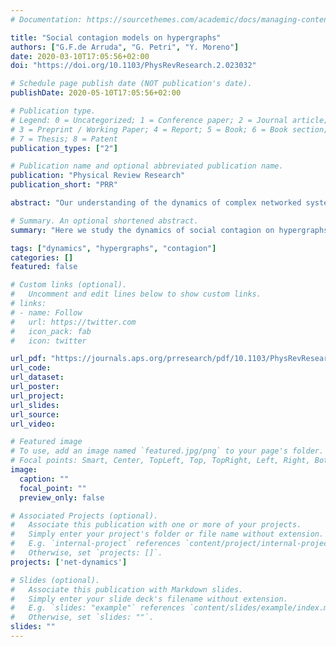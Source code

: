 ```yaml
---
# Documentation: https://sourcethemes.com/academic/docs/managing-content/

title: "Social contagion models on hypergraphs"
authors: ["G.F.de Arruda", "G. Petri", "Y. Moreno"]
date: 2020-03-10T17:05:56+02:00
doi: "https://doi.org/10.1103/PhysRevResearch.2.023032"

# Schedule page publish date (NOT publication's date).
publishDate: 2020-05-10T17:05:56+02:00

# Publication type.
# Legend: 0 = Uncategorized; 1 = Conference paper; 2 = Journal article;
# 3 = Preprint / Working Paper; 4 = Report; 5 = Book; 6 = Book section;
# 7 = Thesis; 8 = Patent
publication_types: ["2"]

# Publication name and optional abbreviated publication name.
publication: "Physical Review Research"
publication_short: "PRR"

abstract: "Our understanding of the dynamics of complex networked systems has increased significantly in the last two decades. However, most of our knowledge is built upon assuming pairwise relations among the system's components. This is often an oversimplification, for instance, in social interactions that occur frequently within groups. To overcome this limitation, here we study the dynamics of social contagion on hypergraphs. We develop an analytical framework and provide numerical results for arbitrary hypergraphs, which we also support with Monte Carlo simulations. Our analyses show that the model has a vast parameter space, with first- and second-order transitions, bistability, and hysteresis. Phenomenologically, we also extend the concept of latent heat to social contexts, which might help understanding oscillatory social behaviors. Our work unfolds the research line of higher-order models and the analytical treatment of hypergraphs, posing new questions and paving the way for modeling dynamical processes on higher-order structures."

# Summary. An optional shortened abstract.
summary: "Here we study the dynamics of social contagion on hypergraphs. We develop an analytical framework and provide numerical results for arbitrary hypergraphs, which we also support with Monte Carlo simulations. We show that the model has a vast parameter space, with first- and second-order transitions, bistability, and hysteresis."

tags: ["dynamics", "hypergraphs", "contagion"]
categories: []
featured: false

# Custom links (optional).
#   Uncomment and edit lines below to show custom links.
# links:
# - name: Follow
#   url: https://twitter.com
#   icon_pack: fab
#   icon: twitter

url_pdf: "https://journals.aps.org/prresearch/pdf/10.1103/PhysRevResearch.2.023032"
url_code:
url_dataset:
url_poster:
url_project:
url_slides:
url_source:
url_video:

# Featured image
# To use, add an image named `featured.jpg/png` to your page's folder. 
# Focal points: Smart, Center, TopLeft, Top, TopRight, Left, Right, BottomLeft, Bottom, BottomRight.
image:
  caption: ""
  focal_point: ""
  preview_only: false

# Associated Projects (optional).
#   Associate this publication with one or more of your projects.
#   Simply enter your project's folder or file name without extension.
#   E.g. `internal-project` references `content/project/internal-project/index.md`.
#   Otherwise, set `projects: []`.
projects: ['net-dynamics']

# Slides (optional).
#   Associate this publication with Markdown slides.
#   Simply enter your slide deck's filename without extension.
#   E.g. `slides: "example"` references `content/slides/example/index.md`.
#   Otherwise, set `slides: ""`.
slides: ""
---
```

